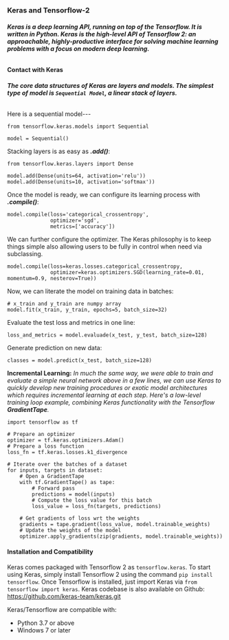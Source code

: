 ### **Keras and Tensorflow-2**
###### **Keras is a deep learning API, running on top of the ***Tensorflow***. It is written in Python. Keras is the high-level API of Tensorflow 2: an approachable, highly-productive interface for solving machine learning problems with a focus on modern deep learning.**

#### **Contact with Keras**
###### **The core data structures of Keras are ***layers*** and ***models***. The simplest type of model is `Sequential Model`, a linear stack of layers.**

Here is a sequential model---
```
from tensorflow.keras.models import Sequential

model = Sequential()
```
Stacking layers is as easy as ***.add()***:
```
from tensorflow.keras.layers import Dense

model.add(Dense(units=64, activation='relu'))
model.add(Dense(units=10, activation='softmax'))
```
Once the model is ready, we can configure its learning process with ***.compile()***:
```
model.compile(loss='categorical_crossentropy',
              optimizer='sgd',
              metrics=['accuracy'])
```
We can further configure the optimizer. The Keras philosophy is to keep things simple also allowing users to be fully in control when need via subclassing.
```
model.compile(loss=keras.losses.categorical_crossentropy,
              optimizer=keras.optimizers.SGD(learning_rate=0.01, momentum=0.9, nesterov=True))
```
Now, we can literate the model on training data in batches:
```
# x_train and y_train are numpy array
model.fit(x_train, y_train, epochs=5, batch_size=32)
```
Evaluate the test loss and metrics in one line:
```
loss_and_metrics = model.evaluade(x_test, y_test, batch_size=128)
```
Generate prediction on new data:
```
classes = model.predict(x_test, batch_size=128)
```
**Incremental Learning:** *In much the same way, we were able to train and evaluate a simple neural network above in a few lines, we can use Keras to quickly develop new training procedures or exotic model architectures which requires incremental learning at each step. Here's a low-level training loop example, combining Keras functionality with the Tensorflow ***GradientTape***.*
```
import tensorflow as tf

# Prepare an optimizer
optimizer = tf.keras.optimizers.Adam()
# Prepare a loss function
loss_fn = tf.keras.losses.k1_divergence

# Iterate over the batches of a dataset
for inputs, targets in dataset:
    # Open a GradientTape
    with tf.GradientTape() as tape:
        # Forward pass
        predictions = model(inputs)
        # Compute the loss value for this batch
        loss_value = loss_fn(targets, predictions)
    
    # Get gradients of loss wrt the weights
    gradients = tape.gradient(loss_value, model.trainable_weights)
    # Update the weights of the model
    optimizer.apply_gradients(zip(gradients, model.trainable_weights))
```
#### Installation and Compatibility
Keras comes packaged with Tensorflow 2 as `tensorflow.keras`. To start using Keras, simply install Tensorflow 2 using the command `pip install tensorflow`. Once Tensorflow is installed, just import Keras via `from tensorflow import keras`. Keras codebase is also available on Github: https://github.com/keras-team/keras.git

Keras/Tensorflow are compatible with:
* Python 3.7 or above
* Windows 7 or later